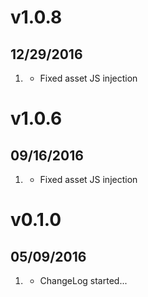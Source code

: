 # v1.0.8
## 12/29/2016

1. [](#bugfix)
    * Fixed asset JS injection

# v1.0.6
## 09/16/2016

1. [](#bugfix)
    * Fixed asset JS injection

# v0.1.0
##  05/09/2016

1. [](#new)
    * ChangeLog started...
